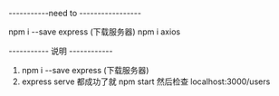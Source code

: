 -----------need to -----------------

npm i --save express (下载服务器)
npm i axios

----------- 说明 ------------
1. npm i --save express (下载服务器)
2. express serve 都成功了就 npm start 然后检查 localhost:3000/users
